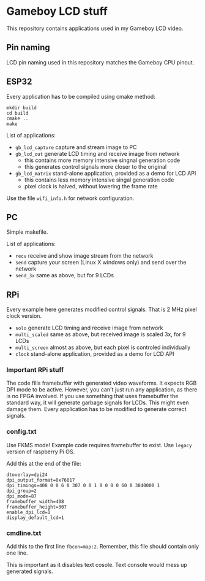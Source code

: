 # Gameboy LCD stuff

This repository contains applications used in my Gameboy LCD video.

## Pin naming

LCD pin naming used in this repository matches the Gameboy CPU pinout.

## ESP32

Every application has to be compiled using cmake method:
```
mkdir build
cd build
cmake ..
make
```

List of applications:

- `gb_lcd_capture` capture and stream image to PC
- `gb_lcd_out` generate LCD timing and receive image from network
  - this contains more memory intensive singnal generation code
  - this generates control signals more closer to the original
- `gb_lcd_matrix` stand-alone application, provided as a demo for LCD API
  - this contains less memory intensive singal generation code
  - pixel clock is halved, without lowering the frame rate

Use the file `wifi_info.h` for network configuration.

## PC

Simple makefile.

List of applications:

- `recv` receive and show image stream from the network
- `send` capture your screen (Linux X windows only) and send over the network
- `send_3x` same as above, but for 9 LCDs

## RPi

Every example here generates modified control signals. That is 2 MHz pixel clock version.

- `solo` generate LCD timing and receive image from network
- `multi_scaled` same as above, but received image is scaled 3x, for 9 LCDs
- `multi_screen` almost as above, but each pixel is controled individually
- `clock` stand-alone application, provided as a demo for LCD API

### Important RPi stuff

The code fills framebuffer with generated video waveforms. It expects RGB DPI mode to be active.
However, you can't just run any application, as there is no FPGA involved.
If you use something that uses framebuffer the standard way, it will generate garbage signals for LCDs.
This might even damage them. Every application has to be modified to generate correct signals.

### config.txt

Use FKMS mode! Example code requires framebuffer to exist. Use `legacy` version of raspberry Pi OS.

Add this at the end of the file:
```
dtoverlay=dpi24
dpi_output_format=0x76017
dpi_timings=408 0 0 6 0 307 0 0 1 0 0 0 0 60 0 3840000 1
dpi_group=2
dpi_mode=87
framebuffer_width=408
framebuffer_height=307
enable_dpi_lcd=1
display_default_lcd=1
```

### cmdline.txt

Add this to the first line `fbcon=map:2`. Remember, this file should contain only one line.

This is important as it disables text cosole. Text console would mess up generated signals.
